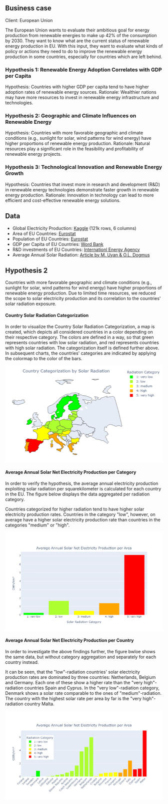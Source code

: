 ## Business case
Client: European Union

The European Union wants to evaluate their ambitious goal for energy production from renewable energies to make up 42% of the consumption by 2030.
They want to know what are the current status of renewable energy production in EU.
With this input, they want to evaluate what kinds of policy or actions they need to do to improve the renewable energy production in some countries, especially for countries which are left behind.

### Hypothesis 1: Renewable Energy Adoption Correlates with GDP per Capita
Hypothesis: Countries with higher GDP per capita tend to have higher adoption rates of renewable energy sources.
Rationale: Wealthier nations may have more resources to invest in renewable energy infrastructure and technologies.

### Hypothesis 2: Geographic and Climate Influences on Renewable Energy
Hypothesis: Countries with more favorable geographic and climate conditions (e.g., sunlight for solar, wind patterns for wind energy) have higher proportions of renewable energy production.
Rationale: Natural resources play a significant role in the feasibility and profitability of renewable energy projects.

### Hypothesis 3: Technological Innovation and Renewable Energy Growth
Hypothesis: Countries that invest more in research and development (R&D) in renewable energy technologies demonstrate faster growth in renewable energy production.
Rationale: Innovation in technology can lead to more efficient and cost-effective renewable energy solutions.


## Data

* Global Electricity Production: [Kaggle](https://www.kaggle.com/datasets/sazidthe1/global-electricity-production) (121k rows, 6 columns)
* Area of EU Countries: [Eurostat](https://ec.europa.eu/eurostat/databrowser/view/reg_area3__custom_11352231/bookmark/table?lang=en&bookmarkId=fabcfca6-4abb-4a84-ac1c-7bb335af436a)
* Population of EU Countries: [Eurostat](https://ec.europa.eu/eurostat/databrowser/view/DEMO_GIND__custom_7127262/default/table)
* GDP per Capita of EU Countries: [Word Bank](https://data.worldbank.org/indicator/NY.GDP.PCAP.CD)
* R&D investments of EU Countries: [Internationl Energy Agency](https://www.iea.org/data-and-statistics/data-tools/energy-technology-rdd-budgets-data-explorer)
* Average Annual Solar Radiation: [Article by M. Uyan & O.L. Dogmus](https://www.researchgate.net/figure/Average-annual-global-solar-radiation-in-Europe-20_fig2_366202104)



## Hypothesis 2
Countries with more favorable geographic and climate conditions (e.g., sunlight for solar, wind patterns for wind energy) have higher proportions of renewable energy production. Due to limited time resources, we reduced the scope to solar electricity production and its correlation to the countries' solar radiation exposure.

#### Country Solar Radiation Categorization
In order to visualize the Country Solar Radiation Categorization, a map is created, which depicts all considered countries in a color depending on their respective category. The colors are defined in a way, so that green represents countries with low solar radiation, and red represents countries with high solar radiation. The categorization itself is defined further above. In subsequent charts, the countries' categories are indicated by applying the colormap to the color of the bars.

![Country Solar Categorization](/img/country_categorization_by_solar_radiation.png)

#### Average Annual Solar Net Electricity Production per Category
In order to verify the hypothesis, the average annual electricity production exploiting solar radiation per squarekilometer is calculated for each country in the EU. The figure below displays the data aggregated per radiation category.

Countries categorized for higher radiation tend to have higher solar electricity production rates. Countries in the category "low", however, on average have a higher solar electricity production rate than countries in the categories "medium" or "high".

![Solar Production per Area by Category](/img/solar_production_per_country_radiation_categories_aggregated.png)

#### Average Annual Solar Net Electricity Production per Country
In order to investigate the above findings further, the figure bwloe shows the same data, but without category aggregation and separately for each country instead.

It can be seen, that the "low"-radiation countries' solar electricity production rates are dominated by three countries: Netherlands, Belgium and Germany. Each one of these show a higher rate than the "very high"-radiation countries Spain and Cyprus. In the "very low"-radiation category, Denmark shows a solar rate comparable to the ones of "medium"-radiation. The country with the highest solar rate per area by far is the "very high"-radiation country Malta. 

![Solar Production per Area by Category](/img/solar_production_per_area.png)

